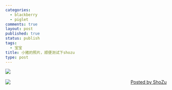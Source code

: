```yaml
--- 
categories: 
  - blackberry
  - piglet
comments: true
layout: post
published: true
status: publish
tags: 
  - 宝宝
title: 小猪的照片，顺便测试下shozu
type: post
---
```

<a href="http://media.shozu.com/cache/portal/media/5a02689/16777227"><img style="display: block; float: none; margin-left: auto; margin-right: auto" src="http://media.shozu.com/cache/portal/media/5a02689/16777227_blog"></a>    <br><span style="text-align: right"><a href="http://www.shozu.com/portal/?utm_source=upload&utm_medium=graphic&utm_campaign=upload_graphic/" target="_blank"><img style="display: block; float: none; margin-left: auto; margin-right: auto" border="0" alt="Posted by ShoZu" src="http://www.shozu.com/resources/messages/logo_blog.gif"></a></span>
